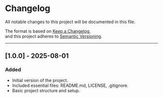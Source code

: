 # Changelog

All notable changes to this project will be documented in this file.

The format is based on [Keep a Changelog](https://keepachangelog.com/en/1.0.0/),  
and this project adheres to [Semantic Versioning](https://semver.org/).

---

## [1.0.0] - 2025-08-01
### Added
- Initial version of the project.
- Included essential files: README.md, LICENSE, .gitignore.
- Basic project structure and setup.
